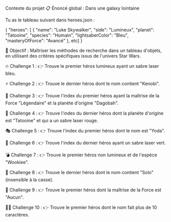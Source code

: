 Contexte du projet
📋 Énoncé global : Dans une galaxy lointaine

Tu as le tableau suivant dans heroes.json :

{
  "heroes": [
    {
      "name": "Luke Skywalker",
      "side": "Lumineux",
      "planet": "Tatooine",
      "species": "Humain",
      "lightsaberColor": "Bleu",
      "masteryOfForce": "Avancé"
    },
    etc]
    }


🧠 Objectif : Maîtriser les méthodes de recherche dans un tableau d'objets, en utilisant des critères spécifiques issus de l'univers Star Wars.

🔥 Challenge 1 :
👉 Trouve le premier héros lumineux ayant un sabre laser bleu.

⚡ Challenge 2 :
👉 Trouve le dernier héros dont le nom contient "Kenobi".

🧬 Challenge 3 :
👉 Trouve l'index du premier héros ayant la maîtrise de la Force "Légendaire" et la planète d'origine "Dagobah".

🥊 Challenge 4 :
👉 Trouve l'index du dernier héros dont la planète d'origine est "Tatooine" et qui a un sabre laser rouge.

🎭 Challenge 5 :
👉 Trouve l'index du premier héros dont le nom est "Yoda".

🌌 Challenge 6 :
👉 Trouve l'index du dernier héros ayant un sabre laser vert.

💣 Challenge 7 :
👉 Trouve le premier héros non lumineux et de l'espèce "Wookiee".

🧠 Challenge 8 :
👉 Trouve le dernier héros dont le nom contient "Solo" (insensible à la casse).

🧪 Challenge 9 :
👉 Trouve le premier héros dont la maîtrise de la Force est "Aucun".

🧞‍♂️ Challenge 10 :
👉 Trouve le premier héros dont le nom fait plus de 10 caractères.